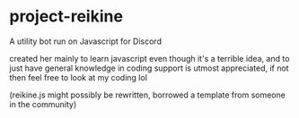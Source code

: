 # project-reikine
A utility bot run on Javascript for Discord

created her mainly to learn javascript even though it's a terrible idea, and to just have general knowledge in coding
support is utmost appreciated, if not then feel free to look at my coding lol

(reikine.js might possibly be rewritten, borrowed a template from someone in the community)
